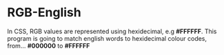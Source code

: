 # RGB-English
In CSS, RGB values are represented using hexidecimal, e.g  **#FFFFFF**.
This program is going to match english words to hexidecimal colour codes, from...
**#000000** to **#FFFFFF**
